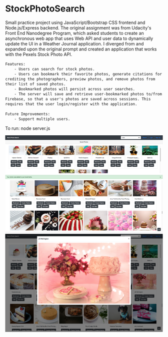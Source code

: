 # StockPhotoSearch

Small practice project using JavaScript/Bootstrap CSS frontend and Node.js/Express backend. The original assignment was from Udacity's Front End Nanodegree Program, which asked students to create an asynchronous web app that uses Web API and user data to dynamically update the UI in a Weather Journal application. I diverged from and expanded upon the original prompt and created an application that works with the Pexels Stock Photo API.

    Features:
        - Users can search for stock photos. 
        - Users can bookmark their favorite photos, generate citations for crediting the photographers, preview photos, and remove photos from their list of saved photos.
        - Bookmarked photos will persist across user searches.
        - The server will save and retrieve user-bookmarked photos to/from Firebase, so that a user's photos are saved across sessions. This requires that the user login/register with the application.

    Future Improvements:
        - Support multiple users. 

To run:
    node server.js

<img src="./img/StockPhotoExplorer.png"/>
<img src="./img/StockPhotoExplorer2.png"/>
